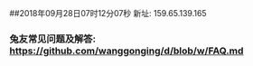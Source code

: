 ##2018年09月28日07时12分07秒 新址: 159.65.139.165
### 兔友常见问题及解答: https://github.com/wanggonging/d/blob/w/FAQ.md
